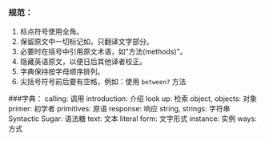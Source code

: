 ### 规范：
1. 标点符号使用全角。
2. 保留原文中一切标记如<span>，只翻译文字部分。
3. 必要时在括号中引用原文术语，如"方法(methods)"。
4. 隐藏英语原文，以便日后其他译者校正。
5. 字典保持按字母顺序排列。
6. 尖括号符号前后要有空格，例如：使用 <code>between?</code> 方法


###字典：
calling: 调用
introduction: 介绍
look up: 检索
object, objects: 对象
primer: 初学者
primitives: 原语
response: 响应
string, strings: 字符串
Syntactic Sugar: 语法糖
text: 文本
literal form: 文字形式
instance: 实例
ways: 方式
